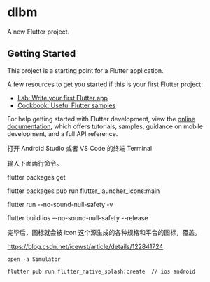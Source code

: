 # dlbm

A new Flutter project.

## Getting Started

This project is a starting point for a Flutter application.

A few resources to get you started if this is your first Flutter project:

- [Lab: Write your first Flutter app](https://docs.flutter.dev/get-started/codelab)
- [Cookbook: Useful Flutter samples](https://docs.flutter.dev/cookbook)

For help getting started with Flutter development, view the
[online documentation](https://docs.flutter.dev/), which offers tutorials,
samples, guidance on mobile development, and a full API reference.

打开 Android Studio 或者 VS Code 的终端 Terminal

输入下面两行命令。

flutter packages get

flutter packages pub run flutter_launcher_icons:main

flutter run --no-sound-null-safety -v

flutter build ios --no-sound-null-safety --release

完毕后，图标就会被 icon 这个源生成的各种规格和平台的图标，覆盖。

https://blog.csdn.net/icewst/article/details/122841724

<!-- 打开mac 模拟器 -->

```
open -a Simulator
```

<!-- logo -->

```
flutter pub run flutter_native_splash:create  // ios android
```
